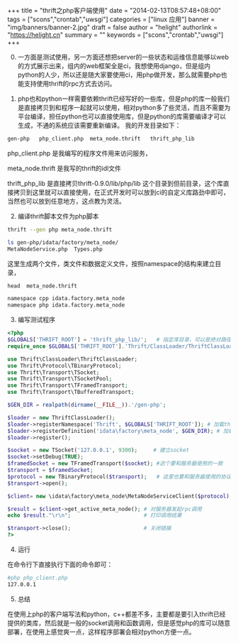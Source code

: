+++
title = "thrift之php客户端使用"
date = "2014-02-13T08:57:48+08:00"
tags = ["scons","crontab","uwsgi"]
categories = ["linux 应用"]
banner = "img/banners/banner-2.jpg"
draft = false
author = "helight"
authorlink = "https://helight.cn"
summary = ""
keywords = ["scons","crontab","uwsgi"]
+++

0. 一方面是测试使用，另一方面还想把server的一些状态和运维信息能够以web的方式展示出来，组内的web框架全是ci，我想使用django，但是组内python的人少，所以还是随大家要使用ci，用php做开发，那么就需要php也能支持使用thrift的rpc方式去访问。
<!--more-->
1. php也和python一样需要依赖thrift已经写好的一些库，但是php的库一般我们是直接拷贝到和程序一起就可以使用，相对python多了些灵活，而且不需要为平台编译，担任python也可以直接使用库，但是python的库需要编译才可以生成，不通的系统应该需要重新编译。
我的开发目录如下：
```sh
gen-php   php_client.php  meta_node.thrift   thrift_php_lib
```
php_client.php 是我编写的程序文件用来访问服务，

meta_node.thrift 是我写的thrift的idl文件

thrift_php_lib 是直接拷贝thrift-0.9.0/lib/php/lib 这个目录到但前目录，这个库直接拷贝到这里就可以直接使用，在正式开发时可以放到ci的自定义库路劲中即可，当然也可以放到任意地方，这点教为灵活。

2. 编译thrift脚本文件为php脚本
```sh
thrift --gen php meta_node.thrift

ls gen-php/idata/factory/meta_node/
MetaNodeService.php  Types.php
```
这里生成两个文件，类文件和数据定义文件，按照namespace的结构来建立目录，
```sh
head  meta_node.thrift

namespace cpp idata.factory.meta_node
namespace php idata.factory.meta_node

```
3. 编写测试程序
```php
<?php
$GLOBALS['THRIFT_ROOT'] = 'thrift_php_lib/';   # 指定库目录，可以是绝对路径或是相对路径
require_once $GLOBALS['THRIFT_ROOT'].'Thrift/ClassLoader/ThriftClassLoader.php';

use Thrift\ClassLoader\ThriftClassLoader;
use Thrift\Protocol\TBinaryProtocol;
use Thrift\Transport\TSocket;
use Thrift\Transport\TSocketPool;
use Thrift\Transport\TFramedTransport;
use Thrift\Transport\TBufferedTransport;

$GEN_DIR = realpath(dirname(__FILE__)).'/gen-php';

$loader = new ThriftClassLoader();
$loader->registerNamespace('Thrift', $GLOBALS['THRIFT_ROOT']); # 加载thrift
$loader->registerDefinition('idata\factory\meta_node', $GEN_DIR); # 加载自己写的thrift文件编译的类文件和数据定义
$loader->register();

$socket = new TSocket('127.0.0.1', 9300);     # 建立socket
$socket->setDebug(TRUE);
$framedSocket = new TFramedTransport($socket); #这个要和服务器使用的一致
$transport = $framedSocket;
$protocol = new TBinaryProtocol($transport);   # 这里也要和服务器使用的协议一致
$transport->open();

$client= new \idata\factory\meta_node\MetaNodeServiceClient($protocol);  # 构造客户端

$result = $client->get_active_meta_node(); # 对服务器发起rpc调用
echo $result."\r\n";                       # 打印调用结果

$transport->close();                       # 关闭链接
?>
```
4. 运行

在命令行下直接执行下面的命令即可：
```sh
#php php_client.php
127.0.0.1
```
5. 总结

在使用上php的客户端写法和python，c++都差不多，主要都是要引入thrift已经提供的类库，然后就是一般的socket调用和函数调用，但是感觉php的库可以随意部署，在使用上感觉爽一点，这样程序部署会相对python方便一点。